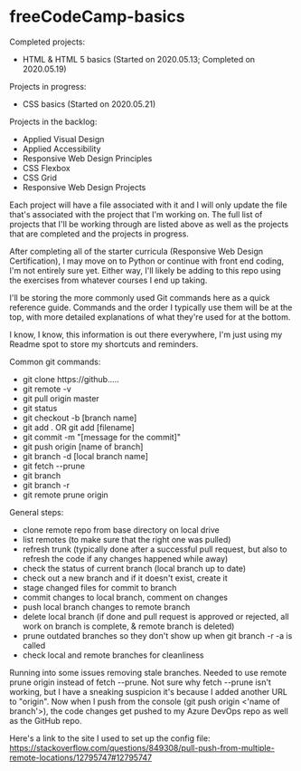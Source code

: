 # freeCodeCamp-basics

Completed projects:
- HTML & HTML 5 basics (Started on 2020.05.13; Completed on 2020.05.19)

Projects in progress:
- CSS basics (Started on 2020.05.21)

Projects in the backlog:
- Applied Visual Design
- Applied Accessibility
- Responsive Web Design Principles
- CSS Flexbox
- CSS Grid
- Responsive Web Design Projects

Each project will have a file associated with it and I will only update the file that's associated with the project that I'm working on. The full list of projects that I'll be working through are listed above as well as the projects that are completed and the projects in progress.

After completing all of the starter curricula (Responsive Web Design Certification), I may move on to Python or continue with front end coding, I'm not entirely sure yet. Either way, I'll likely be adding to this repo using the exercises from whatever courses I end up taking.

I'll be storing the more commonly used Git commands here as a quick reference guide. Commands and the order I typically use them will be at the top, with more detailed explanations of what they're used for at the bottom.

I know, I know, this information is out there everywhere, I'm just using my Readme spot to store my shortcuts and reminders.

Common git commands:
- git clone https://github.....
- git remote -v
- git pull origin master
- git status
- git checkout -b [branch name]
- git add . OR git add [filename]
- git commit -m "[message for the commit]"
- git push origin [name of branch]
- git branch -d [local branch name]
- git fetch --prune
- git branch
- git branch -r
- git remote prune origin

General steps: 
- clone remote repo from base directory on local drive
- list remotes (to make sure that the right one was pulled)
- refresh trunk (typically done after a successful pull request, but also to refresh the code if any changes happened while away)
- check the status of current branch (local branch up to date)
- check out a new branch and if it doesn't exist, create it
- stage changed files for commit to branch
- commit changes to local branch, comment on changes
- push local branch changes to remote branch
- delete local branch (if done and pull request is approved or rejected, all work on branch is complete, & remote branch is deleted)
- prune outdated branches so they don't show up when git branch -r -a is called
- check local and remote branches for cleanliness

Running into some issues removing stale branches. Needed to use remote prune origin instead of fetch --prune. Not sure why fetch --prune isn't working, but I have a sneaking suspicion it's because I added another URL to "origin". Now when I push from the console (git push origin <'name of branch'>), the code changes get pushed to my Azure DevOps repo as well as the GitHub repo.

Here's a link to the site I used to set up the config file: https://stackoverflow.com/questions/849308/pull-push-from-multiple-remote-locations/12795747#12795747